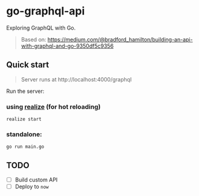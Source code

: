 # go-graphql-api

Exploring GraphQL with Go.

> Based on: https://medium.com/@bradford_hamilton/building-an-api-with-graphql-and-go-9350df5c9356

## Quick start

> Server runs at http://localhost:4000/graphql

Run the server:

### using [realize](https://github.com/oxequa/realize) (for hot reloading)

```
realize start
```

### standalone:

```
go run main.go
```

## TODO

- [ ] Build custom API
- [ ] Deploy to `now`

